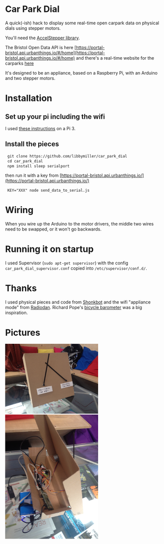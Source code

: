# Car Park Dial

A quick(-ish) hack to display some real-time open carpark data 
on physical dials using stepper motors.

You'll need the [AccelStepper 
library](http://www.airspayce.com/mikem/arduino/AccelStepper/).

The Bristol Open Data API is here 
[https://portal-bristol.api.urbanthings.io/#/home](https://portal-bristol.api.urbanthings.io/#/home) and there's a real-time website for the carparks [here](https://opendata.bristol.gov.uk/Mobility/Car-Park-Occupancy/a427-ptgs)

It's designed to be an appliance, based on a Raspberry Pi, with an 
Arduino and two stepper motors.

# Installation

## Set up your pi including the wifi

I used [these 
instructions](https://planb.nicecupoftea.org/2016/03/20/wifi-connect-quick-wifi-access-point-to-tell-a-raspberry-pi-about-a-wifi-network/) 
on a Pi 3.

## Install the pieces

     git clone https://github.com/libbymiller/car_park_dial
     cd car_park_dial
     npm install sleep serialport

then run it with a key from [https://portal-bristol.api.urbanthings.io/](https://portal-bristol.api.urbanthings.io/)

     KEY="XXX" node send_data_to_serial.js 

# Wiring

When you wire up the Arduino to the motor drivers, the middle two wires 
need to be swapped, or it won't go backwards.

# Running it on startup

I used Supervisor (```sudo apt-get supervisor```) with the config ```car_park_dial_supervisor.conf``` 
copied into ```/etc/supervisor/conf.d/```.

# Thanks

I used physical pieces and code from 
[Shonkbot](https://github.com/jarkman/shonkbot) and the wifi "appliance mode" from [Radiodan](http://radiodan.net). Richard Pope's [bicycle barometer](http://www.cyclelove.net/2012/12/bicycle-barometer-a-nanode-project-by-richard-pope/) was a big inspiration.

# Pictures

<img src="img/IMG_2376.JPG" width="300px" />
<img src="img/IMG_2377.JPG" width="300px" />



